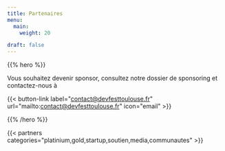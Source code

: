 ```yaml
---
title: Partenaires
menu:
  main:
    weight: 20

draft: false
---
```


{{% hero %}}

Vous souhaitez devenir sponsor, consultez notre dossier de sponsoring et contactez-nous à

{{< button-link label="contact@devfesttoulouse.fr"
                url="mailto:contact@devfesttoulouse.fr"
                icon="email" >}} 

{{% /hero %}}

<!-- Parteners list -->

{{< partners categories="platinium,gold,startup,soutien,media,communautes" >}}